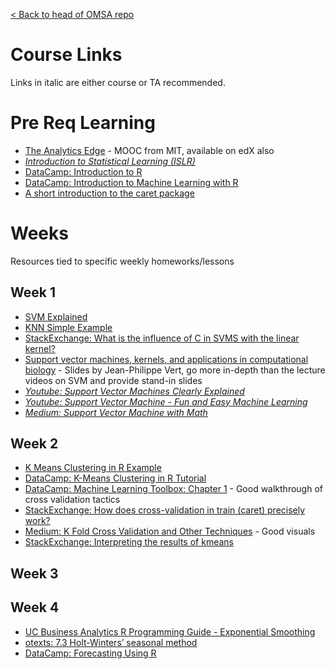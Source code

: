 [< Back to head of OMSA repo](README.md)

# Course Links

Links in italic are either course or TA recommended.

# Pre Req Learning

* [The Analytics Edge](https://ocw.mit.edu/courses/sloan-school-of-management/15-071-the-analytics-edge-spring-2017/) - MOOC from MIT, available on edX also
* *[Introduction to Statistical Learning (ISLR)](http://faculty.marshall.usc.edu/gareth-james/ISL/ISLR%20Seventh%20Printing.pdf)*
* [DataCamp: Introduction to R](https://www.datacamp.com/courses/free-introduction-to-r)
* [DataCamp: Introduction to Machine Learning with R](https://campus.datacamp.com/courses/introduction-to-machine-learning-with-r/)
* [A short introduction to the caret package](https://cran.csiro.au/web/packages/caret/vignettes/caret.html)

# Weeks

Resources tied to specific weekly homeworks/lessons

## Week 1

* [SVM Explained](https://static1.squarespace.com/static/58851af9ebbd1a30e98fb283/t/58902fbae4fcb5398aeb7505/1485844411772/SVM+Explained.pdf)
* [KNN Simple Example](http://rstudio-pubs-static.s3.amazonaws.com/24844_335efcfc09954ad99c4e05d9548ed2ad.html)
* [StackExchange: What is the influence of C in SVMS with the linear kernel?](https://stats.stackexchange.com/questions/31066/what-is-the-influence-of-c-in-svms-with-linear-kernel)
* [Support vector machines, kernels, and applications in computational biology](http://members.cbio.mines-paristech.fr/~jvert/talks/110401mines/mines.pdf) - Slides by Jean-Philippe Vert, go more in-depth than the lecture videos on SVM and provide stand-in slides 
* *[Youtube: Support Vector Machines Clearly Explained](https://www.youtube.com/watch?v=efR1C6CvhmE)*
* *[Youtube: Support Vector Machine - Fun and Easy Machine Learning](https://www.youtube.com/watch?v=Y6RRHw9uN9o)*
* *[Medium: Support Vector Machine with Math](https://medium.com/deep-math-machine-learning-ai/chapter-3-support-vector-machine-with-math-47d6193c82be)*

## Week 2 

* [K Means Clustering in R Example](http://www.learnbymarketing.com/tutorials/k-means-clustering-in-r-example/)
* [DataCamp: K-Means Clustering in R Tutorial](https://www.datacamp.com/community/tutorials/k-means-clustering-r)
* [DataCamp: Machine Learning Toolbox: Chapter 1](https://campus.datacamp.com/courses/machine-learning-toolbox/regression-models-fitting-them-and-evaluating-their-performance?ex=1) - Good walkthrough of cross validation tactics
* [StackExchange: How does cross-validation in train (caret) precisely work?](https://stats.stackexchange.com/questions/219154/how-does-cross-validation-in-train-caret-precisely-work)
* [Medium: K Fold Cross Validation and Other Techniques](https://medium.com/datadriveninvestor/k-fold-and-other-cross-validation-techniques-6c03a2563f1e) - Good visuals
* [StackExchange: Interpreting the results of kmeans](https://stats.stackexchange.com/questions/48520/interpreting-result-of-k-means-clustering-in-r)

## Week 3

## Week 4
* [UC Business Analytics R Programming Guide - Exponential Smoothing](http://uc-r.github.io/ts_exp_smoothing)
* [otexts: 7.3 Holt-Winters’ seasonal method](https://otexts.com/fpp2/holt-winters.html)
* [DataCamp: Forecasting Using R](https://www.datacamp.com/courses/forecasting-using-r)
